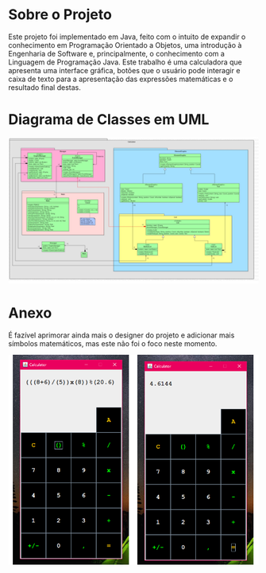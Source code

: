 # Sobre o Projeto

Este projeto foi implementado em Java, feito com o intuito de expandir o conhecimento em Programação Orientado a Objetos, uma introdução à Engenharia de Software e, principalmente, o conhecimento com a Linguagem de Programação Java. Este trabalho é uma calculadora que apresenta uma interface gráfica, botões que o usuário pode interagir e caixa de texto para a apresentação das expressões matemáticas e o resultado final destas.

# Diagrama de Classes em UML

![MNobile 1](https://github.com/Giovanenero/Calculator/blob/main/DiagramaUML/Calculator.jpg)

# Anexo

É fazível aprimorar ainda mais o designer do projeto e adicionar mais símbolos matemáticos, mas este não foi o foco neste momento.
 
![Mobile 2](https://github.com/Giovanenero/Calculator/blob/main/DiagramaUML/Calc.png)
